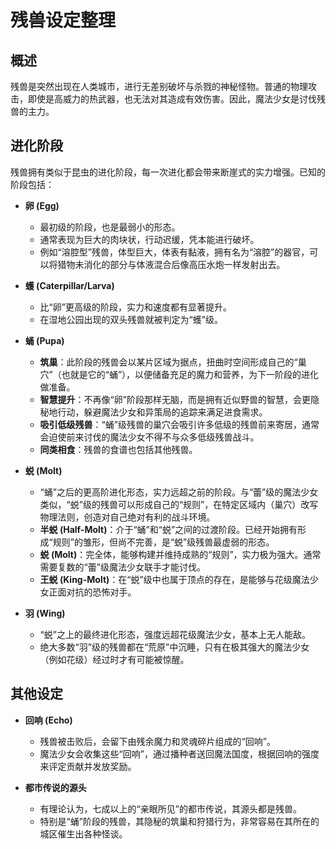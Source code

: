 # 残兽设定整理

## 概述
残兽是突然出现在人类城市，进行无差别破坏与杀戮的神秘怪物。普通的物理攻击，即使是高威力的热武器，也无法对其造成有效伤害。因此，魔法少女是讨伐残兽的主力。

## 进化阶段
残兽拥有类似于昆虫的进化阶段，每一次进化都会带来断崖式的实力增强。已知的阶段包括：

* **卵 (Egg)**
    * 最初级的阶段，也是最弱小的形态。
    * 通常表现为巨大的肉块状，行动迟缓，凭本能进行破坏。
    * 例如“溶腔型”残兽，体型巨大，体表有黏液，拥有名为“溶腔”的器官，可以将猎物未消化的部分与体液混合后像高压水炮一样发射出去。

* **蠖 (Caterpillar/Larva)**
    * 比“卵”更高级的阶段，实力和速度都有显著提升。
    * 在湿地公园出现的双头残兽就被判定为“蠖”级。

* **蛹 (Pupa)**
    * **筑巢**：此阶段的残兽会以某片区域为据点，扭曲时空间形成自己的“巢穴”（也就是它的“蛹”），以便储备充足的魔力和营养，为下一阶段的进化做准备。
    * **智慧提升**：不再像“卵”阶段那样无脑，而是拥有近似野兽的智慧，会更隐秘地行动，躲避魔法少女和异策局的追踪来满足进食需求。
    * **吸引低级残兽**：“蛹”级残兽的巢穴会吸引许多低级的残兽前来寄居，通常会迫使前来讨伐的魔法少女不得不与众多低级残兽战斗。
    * **同类相食**：残兽的食谱也包括其他残兽。

* **蜕 (Molt)**
    * “蛹”之后的更高阶进化形态，实力远超之前的阶段。与“蕾”级的魔法少女类似，“蜕”级的残兽可以形成自己的“规则”，在特定区域内（巢穴）改写物理法则，创造对自己绝对有利的战斗环境。
    * **半蜕 (Half-Molt)**：介于“蛹”和“蜕”之间的过渡阶段。已经开始拥有形成“规则”的雏形，但尚不完善，是“蜕”级残兽最虚弱的形态。
    * **蜕 (Molt)**：完全体，能够构建并维持成熟的“规则”，实力极为强大。通常需要复数的“蕾”级魔法少女联手才能讨伐。
    * **王蜕 (King-Molt)**：在“蜕”级中也属于顶点的存在，是能够与花级魔法少女正面对抗的恐怖对手。

* **羽 (Wing)**
    * “蜕”之上的最终进化形态，强度远超花级魔法少女，基本上无人能敌。
    * 绝大多数“羽”级的残兽都在“荒原”中沉睡，只有在极其强大的魔法少女（例如花级）经过时才有可能被惊醒。


## 其他设定

* **回响 (Echo)**
    * 残兽被击败后，会留下由残余魔力和灵魂碎片组成的“回响”。
    * 魔法少女会收集这些“回响”，通过播种者送回魔法国度，根据回响的强度来评定贡献并发放奖励。

* **都市传说的源头**
    * 有理论认为，七成以上的“亲眼所见”的都市传说，其源头都是残兽。
    * 特别是“蛹”阶段的残兽，其隐秘的筑巢和狩猎行为，非常容易在其所在的城区催生出各种怪谈。